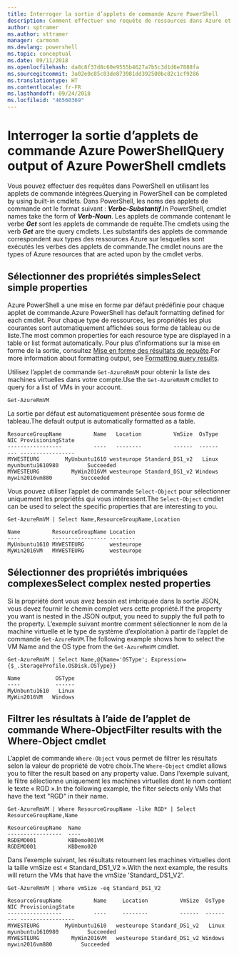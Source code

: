 ```yaml
---
title: Interroger la sortie d’applets de commande Azure PowerShell
description: Comment effectuer une requête de ressources dans Azure et mettre en forme les résultats.
author: sptramer
ms.author: sttramer
manager: carmonm
ms.devlang: powershell
ms.topic: conceptual
ms.date: 09/11/2018
ms.openlocfilehash: da8c8f37d8c60e9555b4627a7b5c3d1d6e7888fa
ms.sourcegitcommit: 3a02e0c85c83de873981dd392500bc82c1cf9286
ms.translationtype: HT
ms.contentlocale: fr-FR
ms.lasthandoff: 09/24/2018
ms.locfileid: "46560369"
---
```

# <a name="query-output-of-azure-powershell-cmdlets"></a><span data-ttu-id="f9d52-103">Interroger la sortie d’applets de commande Azure PowerShell</span><span class="sxs-lookup"><span data-stu-id="f9d52-103">Query output of Azure PowerShell cmdlets</span></span>

<span data-ttu-id="f9d52-104">Vous pouvez effectuer des requêtes dans PowerShell en utilisant les applets de commande intégrées.</span><span class="sxs-lookup"><span data-stu-id="f9d52-104">Querying in PowerShell can be completed by using built-in cmdlets.</span></span> <span data-ttu-id="f9d52-105">Dans PowerShell, les noms des applets de commande ont le format suivant : **_Verbe-Substantif_**.</span><span class="sxs-lookup"><span data-stu-id="f9d52-105">In PowerShell, cmdlet names take the form of **_Verb-Noun_**.</span></span> <span data-ttu-id="f9d52-106">Les applets de commande contenant le verbe **_Get_** sont les applets de commande de requête.</span><span class="sxs-lookup"><span data-stu-id="f9d52-106">The cmdlets using the verb **_Get_** are the query cmdlets.</span></span> <span data-ttu-id="f9d52-107">Les substantifs des applets de commande correspondent aux types des ressources Azure sur lesquelles sont exécutés les verbes des applets de commande.</span><span class="sxs-lookup"><span data-stu-id="f9d52-107">The cmdlet nouns are the types of Azure resources that are acted upon by the cmdlet verbs.</span></span>

## <a name="select-simple-properties"></a><span data-ttu-id="f9d52-108">Sélectionner des propriétés simples</span><span class="sxs-lookup"><span data-stu-id="f9d52-108">Select simple properties</span></span>

<span data-ttu-id="f9d52-109">Azure PowerShell a une mise en forme par défaut prédéfinie pour chaque applet de commande.</span><span class="sxs-lookup"><span data-stu-id="f9d52-109">Azure PowerShell has default formatting defined for each cmdlet.</span></span> <span data-ttu-id="f9d52-110">Pour chaque type de ressources, les propriétés les plus courantes sont automatiquement affichées sous forme de tableau ou de liste.</span><span class="sxs-lookup"><span data-stu-id="f9d52-110">The most common properties for each resource type are displayed in a table or list format automatically.</span></span> <span data-ttu-id="f9d52-111">Pour plus d’informations sur la mise en forme de la sortie, consultez [Mise en forme des résultats de requête](formatting-output.md).</span><span class="sxs-lookup"><span data-stu-id="f9d52-111">For more information about formatting output, see [Formatting query results](formatting-output.md).</span></span>

<span data-ttu-id="f9d52-112">Utilisez l’applet de commande `Get-AzureRmVM` pour obtenir la liste des machines virtuelles dans votre compte.</span><span class="sxs-lookup"><span data-stu-id="f9d52-112">Use the `Get-AzureRmVM` cmdlet to query for a list of VMs in your account.</span></span>

```azurepowershell-interactive
Get-AzureRmVM
```

<span data-ttu-id="f9d52-113">La sortie par défaut est automatiquement présentée sous forme de tableau.</span><span class="sxs-lookup"><span data-stu-id="f9d52-113">The default output is automatically formatted as a table.</span></span>

```output
ResourceGroupName          Name   Location          VmSize  OsType              NIC ProvisioningState
-----------------          ----   --------          ------  ------              --- -----------------
MYWESTEURG        MyUnbuntu1610 westeurope Standard_DS1_v2   Linux myunbuntu1610980         Succeeded
MYWESTEURG          MyWin2016VM westeurope Standard_DS1_v2 Windows   mywin2016vm880         Succeeded
```

<span data-ttu-id="f9d52-114">Vous pouvez utiliser l’applet de commande `Select-Object` pour sélectionner uniquement les propriétés qui vous intéressent.</span><span class="sxs-lookup"><span data-stu-id="f9d52-114">The `Select-Object` cmdlet can be used to select the specific properties that are interesting to you.</span></span>

```azurepowershell-interactive
Get-AzureRmVM | Select Name,ResourceGroupName,Location
```

```output
Name          ResourceGroupName Location
----          ----------------- --------
MyUnbuntu1610 MYWESTEURG        westeurope
MyWin2016VM   MYWESTEURG        westeurope
```

## <a name="select-complex-nested-properties"></a><span data-ttu-id="f9d52-115">Sélectionner des propriétés imbriquées complexes</span><span class="sxs-lookup"><span data-stu-id="f9d52-115">Select complex nested properties</span></span>

<span data-ttu-id="f9d52-116">Si la propriété dont vous avez besoin est imbriquée dans la sortie JSON, vous devez fournir le chemin complet vers cette propriété.</span><span class="sxs-lookup"><span data-stu-id="f9d52-116">If the property you want is nested in the JSON output, you need to supply the full path to the property.</span></span> <span data-ttu-id="f9d52-117">L’exemple suivant montre comment sélectionner le nom de la machine virtuelle et le type de système d’exploitation à partir de l’applet de commande `Get-AzureRmVM`.</span><span class="sxs-lookup"><span data-stu-id="f9d52-117">The following example shows how to select the VM Name and the OS type from the `Get-AzureRmVM` cmdlet.</span></span>

```azurepowershell-interactive
Get-AzureRmVM | Select Name,@{Name='OSType'; Expression={$_.StorageProfile.OSDisk.OSType}}
```

```output
Name           OSType
----           ------
MyUnbuntu1610   Linux
MyWin2016VM   Windows
```

## <a name="filter-results-with-the-where-object-cmdlet"></a><span data-ttu-id="f9d52-118">Filtrer les résultats à l’aide de l’applet de commande Where-Object</span><span class="sxs-lookup"><span data-stu-id="f9d52-118">Filter results with the Where-Object cmdlet</span></span>

<span data-ttu-id="f9d52-119">L’applet de commande `Where-Object` vous permet de filtrer les résultats selon la valeur de propriété de votre choix.</span><span class="sxs-lookup"><span data-stu-id="f9d52-119">The `Where-Object` cmdlet allows you to filter the result based on any property value.</span></span> <span data-ttu-id="f9d52-120">Dans l’exemple suivant, le filtre sélectionne uniquement les machines virtuelles dont le nom contient le texte « RGD ».</span><span class="sxs-lookup"><span data-stu-id="f9d52-120">In the following example, the filter selects only VMs that have the text "RGD" in their name.</span></span>

```azurepowershell-interactive
Get-AzureRmVM | Where ResourceGroupName -like RGD* | Select ResourceGroupName,Name
```

```output
ResourceGroupName  Name
-----------------  ----
RGDEMO001          KBDemo001VM
RGDEMO001          KBDemo020
```

<span data-ttu-id="f9d52-121">Dans l’exemple suivant, les résultats retournent les machines virtuelles dont la taille vmSize est « Standard_DS1_V2 ».</span><span class="sxs-lookup"><span data-stu-id="f9d52-121">With the next example, the results will return the VMs that have the vmSize 'Standard_DS1_V2'.</span></span>

```azurepowershell-interactive
Get-AzureRmVM | Where vmSize -eq Standard_DS1_V2
```

```output
ResourceGroupName          Name     Location          VmSize  OsType              NIC ProvisioningState
-----------------          ----     --------          ------  ------              --- -----------------
MYWESTEURG        MyUnbuntu1610   westeurope Standard_DS1_v2   Linux myunbuntu1610980         Succeeded
MYWESTEURG          MyWin2016VM   westeurope Standard_DS1_v2 Windows   mywin2016vm880         Succeeded
```